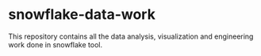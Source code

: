# snowflake-data-work
This repository contains all the data analysis, visualization and engineering work done in snowflake tool.
